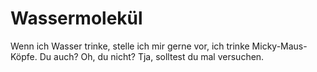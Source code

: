# Wassermolekül

Wenn ich Wasser trinke, stelle ich mir gerne vor, ich trinke Micky-Maus-Köpfe.
Du auch? Oh, du nicht? Tja, solltest du mal versuchen.
